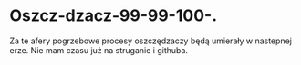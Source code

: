 # Oszcz-dzacz-99-99-100-.
Za te afery pogrzebowe procesy oszczędzaczy będą umierały w nastepnej erze. 
Nie mam czasu już na struganie i githuba. 
